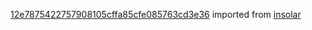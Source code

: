 [12e7875422757908105cffa85cfe085763cd3e36](https://github.com/insolar/insolar/commit/12e7875422757908105cffa85cfe085763cd3e36) imported from [insolar](https://github.com/insolar/insolar)
